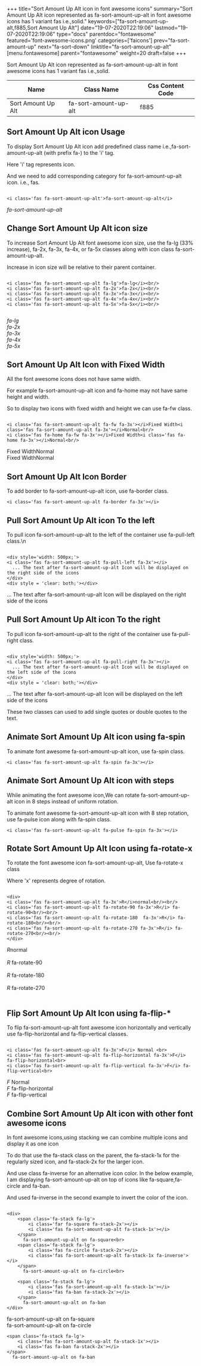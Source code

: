 +++
title="Sort Amount Up Alt icon in font awesome icons"
summary="Sort Amount Up Alt icon represented as fa-sort-amount-up-alt in font awesome icons has 1 variant fas i.e.,solid."
keywords=["fa-sort-amount-up-alt,f885,Sort Amount Up Alt"]
date="19-07-2020T22:19:06"
lastmod="19-07-2020T22:19:06"
type="docs"
parentdoc="fontawesome"
featured='font-awesome-icons.png'
categories=['faicons']
prev="fa-sort-amount-up"
next="fa-sort-down"
linktitle="fa-sort-amount-up-alt"
[menu.fontawesome]
parent="fontawesome"
weight=20
draft=false
+++


Sort Amount Up Alt icon represented as fa-sort-amount-up-alt in font awesome icons has 1 variant fas i.e.,solid.

<div class='table-responsive'><table class='table'><thead><tr><th>Name</th><th>Class Name</th><th>Css Content Code</th></tr></thead><tbody><tr><td>Sort Amount Up Alt</td><td>fa-sort-amount-up-alt</td><td>f885</td></tr></tbody></table></div>



## Sort Amount Up Alt icon Usage

To display Sort Amount Up Alt icon add predefined class name i.e.,fa-sort-amount-up-alt (with prefix fa-) to the 'i' tag.

Here 'i' tag represents icon.

And we need to add corresponding category for fa-sort-amount-up-alt icon. i.e., fas.


```

<i class='fas fa-sort-amount-up-alt'>fa-sort-amount-up-alt</i>
```

<i class='fas fa-sort-amount-up-alt'>fa-sort-amount-up-alt</i>




## Change Sort Amount Up Alt icon size
To increase Sort Amount Up Alt font awesome icon size, use the fa-lg (33% increase), fa-2x, fa-3x, fa-4x, or fa-5x classes along with icon class fa-sort-amount-up-alt.

Increase in icon size will be relative to their parent container. 

```

<i class='fas fa-sort-amount-up-alt fa-lg'>fa-lg</i><br/>
<i class='fas fa-sort-amount-up-alt fa-2x'>fa-2x</i><br/>
<i class='fas fa-sort-amount-up-alt fa-3x'>fa-3x</i><br/>
<i class='fas fa-sort-amount-up-alt fa-4x'>fa-4x</i><br/>
<i class='fas fa-sort-amount-up-alt fa-5x'>fa-5x</i><br/>
            
```

<i class='fas fa-sort-amount-up-alt fa-lg'>fa-lg</i><br/>
<i class='fas fa-sort-amount-up-alt fa-2x'>fa-2x</i><br/>
<i class='fas fa-sort-amount-up-alt fa-3x'>fa-3x</i><br/>
<i class='fas fa-sort-amount-up-alt fa-4x'>fa-4x</i><br/>
<i class='fas fa-sort-amount-up-alt fa-5x'>fa-5x</i><br/>
            



## Sort Amount Up Alt Icon with Fixed Width 

All the font awesome icons does not have same width.

For example fa-sort-amount-up-alt icon and fa-home may not have same height and width.

So to display two icons with fixed width and height we can use fa-fw class.


```

<i class='fas fa-sort-amount-up-alt fa-fw fa-3x'></i>Fixed Width<i class='fas fa-sort-amount-up-alt fa-3x'></i>Normal<br/>
<i class='fas fa-home fa-fw fa-3x'></i>Fixed Width<i class='fas fa-home fa-3x'></i>Normal<br/>
```

<i class='fas fa-sort-amount-up-alt fa-fw fa-3x'></i>Fixed Width<i class='fas fa-sort-amount-up-alt fa-3x'></i>Normal<br/>
<i class='fas fa-home fa-fw fa-3x'></i>Fixed Width<i class='fas fa-home fa-3x'></i>Normal<br/>



## Sort Amount Up Alt Icon Border 

To add border to fa-sort-amount-up-alt icon, use fa-border class.


```
<i class='fas fa-sort-amount-up-alt fa-border fa-3x'></i>

```
<i class='fas fa-sort-amount-up-alt fa-border fa-3x'></i>





## Pull Sort Amount Up Alt icon To the left

To pull icon fa-sort-amount-up-alt to the left of the container use fa-pull-left class.\n

```

<div style='width: 500px;'>
<i class='fas fa-sort-amount-up-alt fa-pull-left fa-3x'></i>
  ... The text after fa-sort-amount-up-alt Icon will be displayed on the right side of the icons
</div>
<div style = 'clear: both;'></div>
```

<div style='width: 500px;'>
<i class='fas fa-sort-amount-up-alt fa-pull-left fa-3x'></i>
  ... The text after fa-sort-amount-up-alt Icon will be displayed on the right side of the icons
</div>
<div style = 'clear: both;'></div>




## Pull Sort Amount Up Alt icon To the right
To pull icon fa-sort-amount-up-alt to the right of the container use fa-pull-right class.

```

<div style='width: 500px;'>
<i class='fas fa-sort-amount-up-alt fa-pull-right fa-3x'></i>
  ... The text after fa-sort-amount-up-alt Icon will be displayed on the left side of the icons
</div>
<div style = 'clear: both;'></div>
```

<div style='width: 500px;'>
<i class='fas fa-sort-amount-up-alt fa-pull-right fa-3x'></i>
  ... The text after fa-sort-amount-up-alt Icon will be displayed on the left side of the icons
</div>
<div style = 'clear: both;'></div>

These two classes can used to add single quotes or double quotes to the text.


## Animate Sort Amount Up Alt icon using fa-spin
To animate font awesome fa-sort-amount-up-alt icon, use fa-spin class.

```
<i class='fas fa-sort-amount-up-alt fa-spin fa-3x'></i>
```
<i class='fas fa-sort-amount-up-alt fa-spin fa-3x'></i>




## Animate Sort Amount Up Alt icon with steps
While animating the font awesome icon,We can rotate fa-sort-amount-up-alt icon in 8 steps instead of uniform rotation.

To animate font awesome fa-sort-amount-up-alt icon with 8 step rotation, use fa-pulse icon along with fa-spin class.


```
<i class='fas fa-sort-amount-up-alt fa-pulse fa-spin fa-3x'></i>

```
<i class='fas fa-sort-amount-up-alt fa-pulse fa-spin fa-3x'></i>





## Rotate Sort Amount Up Alt Icon using fa-rotate-x
To rotate the font awesome icon fa-sort-amount-up-alt, Use fa-rotate-x class

Where 'x' represents degree of rotation.


```

<div>
<i class='fas fa-sort-amount-up-alt fa-3x'>R</i>normal<br/><br/>
<i class='fas fa-sort-amount-up-alt fa-rotate-90 fa-3x'>R</i> fa-rotate-90<br/><br/> 
<i class='fas fa-sort-amount-up-alt fa-rotate-180  fa-3x'>R</i> fa-rotate-180<br/><br/> 
<i class='fas fa-sort-amount-up-alt fa-rotate-270 fa-3x'>R</i> fa-rotate-270<br/><br/>
</div>
```

<div>
<i class='fas fa-sort-amount-up-alt fa-3x'>R</i>normal<br/><br/>
<i class='fas fa-sort-amount-up-alt fa-rotate-90 fa-3x'>R</i> fa-rotate-90<br/><br/> 
<i class='fas fa-sort-amount-up-alt fa-rotate-180  fa-3x'>R</i> fa-rotate-180<br/><br/> 
<i class='fas fa-sort-amount-up-alt fa-rotate-270 fa-3x'>R</i> fa-rotate-270<br/><br/>
</div>




## Flip Sort Amount Up Alt Icon using fa-flip-*
To flip fa-sort-amount-up-alt font awesome icon horizontally and vertically use fa-flip-horizontal and fa-flip-vertical classes. 

```

<i class='fas fa-sort-amount-up-alt fa-3x'>F</i> Normal <br>
<i class='fas fa-sort-amount-up-alt fa-flip-horizontal fa-3x'>F</i> fa-flip-horizontal<br>
<i class='fas fa-sort-amount-up-alt fa-flip-vertical fa-3x'>F</i> fa-flip-vertical<br>
```

<i class='fas fa-sort-amount-up-alt fa-3x'>F</i> Normal <br>
<i class='fas fa-sort-amount-up-alt fa-flip-horizontal fa-3x'>F</i> fa-flip-horizontal<br>
<i class='fas fa-sort-amount-up-alt fa-flip-vertical fa-3x'>F</i> fa-flip-vertical<br>




## Combine Sort Amount Up Alt icon with other font awesome icons
In font awesome icons,using stacking we can combine multiple icons and display it as one icon 

To do that use the fa-stack class on the parent, the fa-stack-1x for the regularly sized icon, and fa-stack-2x for the larger icon.

And use class fa-inverse for an alternative icon color. 
In the below example, I am displaying fa-sort-amount-up-alt on top of icons like fa-square,fa-circle and fa-ban.

And used fa-inverse in the second example to invert the color of the icon.

```

<div>
    <span class='fa-stack fa-lg'>
        <i class='far fa-square fa-stack-2x'></i>
        <i class='fas fa-sort-amount-up-alt fa-stack-1x'></i>
    </span>
      fa-sort-amount-up-alt on fa-square<br>
    <span class='fa-stack fa-lg'>
        <i class='fas fa-circle fa-stack-2x'></i>
        <i class='fas fa-sort-amount-up-alt fa-stack-1x fa-inverse'></i>
    </span>
      fa-sort-amount-up-alt on fa-circle<br>

    <span class='fa-stack fa-lg'>
        <i class='fas fa-sort-amount-up-alt fa-stack-1x'></i>
        <i class='fas fa-ban fa-stack-2x'></i>
    </span>
      fa-sort-amount-up-alt on fa-ban
</div>
```

<div>
    <span class='fa-stack fa-lg'>
        <i class='far fa-square fa-stack-2x'></i>
        <i class='fas fa-sort-amount-up-alt fa-stack-1x'></i>
    </span>
      fa-sort-amount-up-alt on fa-square<br>
    <span class='fa-stack fa-lg'>
        <i class='fas fa-circle fa-stack-2x'></i>
        <i class='fas fa-sort-amount-up-alt fa-stack-1x fa-inverse'></i>
    </span>
      fa-sort-amount-up-alt on fa-circle<br>

    <span class='fa-stack fa-lg'>
        <i class='fas fa-sort-amount-up-alt fa-stack-1x'></i>
        <i class='fas fa-ban fa-stack-2x'></i>
    </span>
      fa-sort-amount-up-alt on fa-ban
</div>






